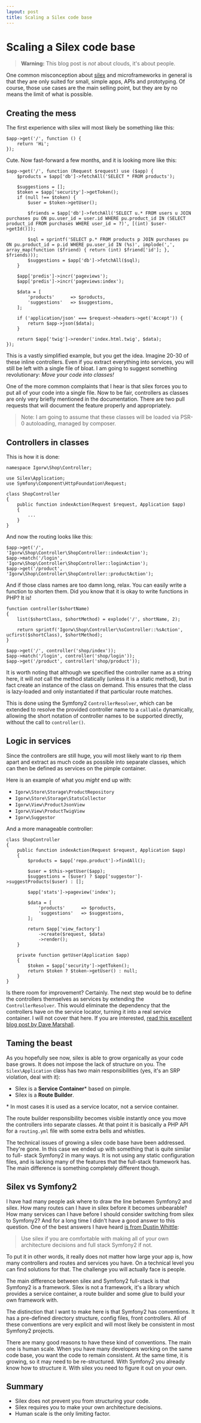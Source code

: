 ```yaml
---
layout: post
title: Scaling a Silex code base
---
```


# Scaling a Silex code base

> **Warning:** This blog post is *not* about clouds, it's about people.

One common misconception about [silex](http://silex.sensiolabs.org) and
microframeworks in general is that they are only suited for small, simple
apps, APIs and prototyping. Of course, those use cases are the main selling
point, but they are by no means the limit of what is possible.

## Creating the mess

The first experience with silex will most likely be something like this:

    $app->get('/', function () {
        return 'Hi';
    });

Cute. Now fast-forward a few months, and it is looking more like this:

    $app->get('/', function (Request $request) use ($app) {
        $products = $app['db']->fetchAll('SELECT * FROM products');

        $suggestions = [];
        $token = $app['security']->getToken();
        if (null !== $token) {
            $user = $token->getUser();

            $friends = $app['db']->fetchAll('SELECT u.* FROM users u JOIN purchases pu ON pu.user_id = user.id WHERE pu.product_id IN (SELECT product_id FROM purchases WHERE user_id = ?)', [(int) $user->getId()]);

            $sql = sprintf('SELECT p.* FROM products p JOIN purchases pu ON pu.product_id = p.id WHERE pu.user_id IN (%s)', implode(',', array_map(function ($friend) { return (int) $friend['id']; }, $friends)));
            $suggestions = $app['db']->fetchAll($sql);
        }

        $app['predis']->incr('pageviews');
        $app['predis']->incr('pageviews:index');

        $data = [
            'products'      => $products,
            'suggestions'   => $suggestions,
        ];

        if ('application/json' === $request->headers->get('Accept')) {
            return $app->json($data);
        }

        return $app['twig']->render('index.html.twig', $data);
    });

This is a vastly simplified example, but you get the idea. Imagine 20-30 of
these inline controllers. Even if you extract everything into services, you
will still be left with a single file of bloat. I am going to suggest
something revolutionary: *Move your code into classes!*

One of the more common complaints that I hear is that silex forces you to put
all of your code into a single file. Now to be fair, controllers as classes
are only very briefly mentioned in the documentation. There are two pull
requests that will document the feature properly and appropriately.

> Note: I am going to assume that these classes will be loaded via PSR-0
> autoloading, managed by composer.

## Controllers in classes

This is how it is done:

    namespace Igorw\Shop\Controller;

    use Silex\Application;
    use Symfony\Component\HttpFoundation\Request;

    class ShopController
    {
        public function indexAction(Request $request, Application $app)
        {
            ...
        }
    }

And now the routing looks like this:

    $app->get('/',          'Igorw\Shop\Controller\ShopController::indexAction');
    $app->match('/login',   'Igorw\Shop\Controller\ShopController::loginAction');
    $app->get('/product',   'Igorw\Shop\Controller\ShopController::productAction');

And if those class names are too damn long, relax. You can easily write a
function to shorten them. Did you know that it is okay to write functions in
PHP? It is!

    function controller($shortName)
    {
        list($shortClass, $shortMethod) = explode('/', shortName, 2);

        return sprintf('Igorw\Shop\Controller\%sController::%sAction', ucfirst($shortClass), $shortMethod);
    }

    $app->get('/', controller('shop/index'));
    $app->match('/login', controller('shop/login'));
    $app->get('/product', controller('shop/product'));

It is worth noting that although we specified the controller name as a string
here, it will *not* call the method statically (unless it is a static method),
but in fact create an instance of the class on demand. This ensures that the
class is lazy-loaded and only instantiated if that particular route matches.

This is done using the Symfony2 `ControllerResolver`, which can be extended to
resolve the provided controller name to a `callable` dynamically, allowing the
short notation of controller names to be supported directly, without the call
to `controller()`.

## Logic in services

Since the controllers are still huge, you will most likely want to rip them
apart and extract as much code as possible into separate classes, which can
then be defined as services on the pimple container.

Here is an example of what you *might* end up with:

* `Igorw\Store\Storage\ProductRepository`
* `Igorw\Store\Storage\StatsCollector`
* `Igorw\View\ProductJsonView`
* `Igorw\View\ProductTwigView`
* `Igorw\Suggestor`

And a more manageable controller:

    class ShopController
    {
        public function indexAction(Request $request, Application $app)
        {
            $products = $app['repo.product']->findAll();

            $user = $this->getUser($app);
            $suggestions = ($user) ? $app['suggestor']->suggestProducts($user) : [];

            $app['stats']->pageview('index');

            $data = [
                'products'      => $products,
                'suggestions'   => $suggestions,
            ];

            return $app['view_factory']
                ->create($request, $data)
                ->render();
        }

        private function getUser(Application $app)
        {
            $token = $app['security']->getToken();
            return $token ? $token->getUser() : null;
        }
    }

Is there room for improvement? Certainly. The next step would be to define the
controllers themselves as services by extending the `ControllerResolver`. This
would eliminate the dependency that the controllers have on the service
locator, turning it into a real service container. I will not cover that here.
If you are interested, [read this excellent blog post by Dave
Marshall](http://davedevelopment.co.uk/2012/10/03/Silex-Controllers-As-Services.html).

## Taming the beast

As you hopefully see now, silex is able to grow organically as your code base
grows. It does not impose the lack of structure on you. The
`Silex\Application` class has two main responsibilities (yes, it's an SRP
violation, deal with it):

* Silex is a **Service Container**\* based on pimple.
* Silex is a **Route Builder**.

\* In most cases it is used as a service locator, not a service container.

The route builder responsibility becomes visible instantly once you move the
controllers into separate classes. At that point it is basically a PHP API for
a `routing.yml` file with some extra bells and whistles.

The technical issues of growing a silex code base have been addressed. They're
gone. In this case we ended up with something that is quite similar to full-
stack Symfony2 in many ways. It is not using any static configuration files,
and is lacking many of the features that the full-stack framework has. The
main difference is something completely different though.

## Silex vs Symfony2

I have had many people ask where to draw the line between Symfony2 and silex.
How many routes can I have in silex before it becomes unbearable? How many
services can I have before I should consider switching from silex to Symfony2?
And for a long time I didn't have a good answer to this question. One of the
best answers I have heard [is from Dustin
Whittle](https://twitter.com/mrf/status/251731315739729920):

> Use silex if you are comfortable with making all of your own architecture
> decisions and full stack Symfony2 if not.

To put it in other words, it really does not matter how large your app is, how
many controllers and routes and services you have. On a technical level you
can find solutions for that. The challenge you will actually face is people.

The main difference between silex and Symfony2 full-stack is that Symfony2 is
a framework. Silex is not a framework, it's a library which provides a service
container, a route builder and some glue to build your own framework with.

The distinction that I want to make here is that Symfony2 has conventions. It
has a pre-defined directory structure, config files, front controllers. All of
these conventions are very explicit and will most likely be consistent in most
Symfony2 projects.

There are many good reasons to have these kind of conventions. The main one is
human scale. When you have many developers working on the same code base, you
want the code to remain consistent. At the same time, it is growing, so it may
need to be re-structured. With Symfony2 you already know how to structure it.
With silex you need to figure it out on your own.

## Summary

* Silex does not prevent you from structuring your code.
* Silex requires you to make your own architecture decisions.
* Human scale is the only limiting factor.
